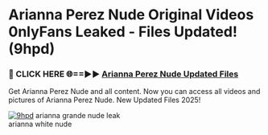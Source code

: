# Arianna Perez Nude Original Videos 0nlyFans Leaked - Files Updated! (9hpd)

<h3>🔴 CLICK HERE 🌐==►► <a href="https://tinyurl.com/5h6xmrr3" rel="nofollow">Arianna Perez Nude Updated Files</a></h3>

Get Arianna Perez Nude and all content. Now you can access all videos and pictures of Arianna Perez Nude. New Updated Files 2025!

[![9hpd](https://i.imgur.com/KVD873Z.gif)](https://tinyurl.com/5h6xmrr3)
arianna grande nude leak<br>
arianna white nude